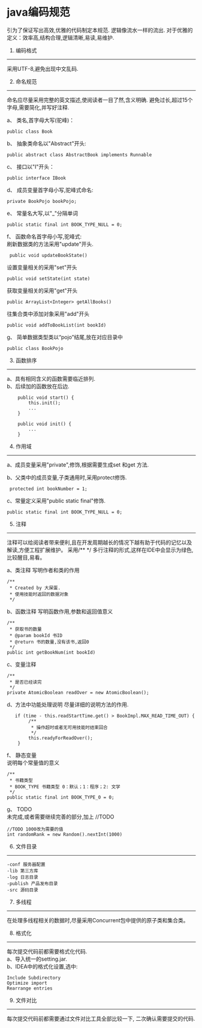java编码规范
===

<div class="jumbotron">
	<p>引为了保证写出高效,优雅的代码制定本规范. 逻辑像流水一样的流出.   
对于优雅的定义：效率高,结构合理,逻辑清晰,易读,易维护.</p>  
</div>

1. 编码格式
---

采用UTF-8,避免出现中文乱码.

2. 命名规范
---

命名应尽量采用完整的英文描述,使阅读者一目了然,含义明确. 避免过长,超过15个字母,需要简化,并写好注释.

a、 类名,首字母大写(驼峰)：   
	
    public class Book

b、 抽象类命名以"Abstract"开头:

    public abstract class AbstractBook implements Runnable

c、 接口以"I"开头：

	public interface IBook

d、 成员变量首字母小写,驼峰式命名:

	private BookPojo bookPojo;

e、 常量名大写,以"_"分隔单词

	public static final int BOOK_TYPE_NULL = 0;

f、	函数命名首字母小写,驼峰式:   
刷新数据类的方法采用"update"开头.

	 public void updateBookState()

设置变量相关的采用"set"开头

	public void setState(int state)
		
获取变量相关的采用"get"开头
	
	public ArrayList<Integer> getAllBooks()

往集合类中添加对象采用"add"开头
	
    public void addToBookList(int bookId)
	
g、	简单数据类型类以“pojo”结尾,放在对应目录中

	public class BookPojo


3. 函数排序
---

a、具有相同含义的函数需要临近排列.   
b、后续加的函数放在后边.

	    public void start() {
        	this.init();
			...
    	}

		public void init() {
			...
		}


4. 作用域
---

a、成员变量采用"private",修饰,根据需要生成set 和get 方法.

b、父类中的成员变量,子类通用时,采用protect修饰.

	 protected int bookNumber = 1;

c、常量定义采用"public static final"修饰.

	public static final int BOOK_TYPE_NULL = 0;

5. 注释
---

注释可以给阅读者带来便利,且在开发周期越长的情况下越有助于代码的记忆以及解读,方便工程扩展维护。
采用/** */ 多行注释的形式,这样在IDE中会显示为绿色,比较醒目,易看。

a、类注释
写明作者和类的作用

	/**
	 * Created by 大屎蛋.
	 * 使用技能时返回的数据对象
	 */

b、函数注释
写明函数作用,参数和返回值意义   

	/**
     * 获取书的数量
     * @param bookId 书ID
     * @return 书的数量,没有该书,返回0
     */
    public int getBookNum(int bookId)

c、变量注释

    /**
     * 是否已经读完
     */
    private AtomicBoolean readOver = new AtomicBoolean();	

d、方法中功能处理说明
尽量详细的说明方法的作用.

       if (time - this.readStartTime.get() > BookImpl.MAX_READ_TIME_OUT) {
            /**
             * 操作超时或者无可用技能时结束回合
             */
            this.readyForReadOver();
        }
f、 静态变量   
说明每个常量值的意义

	/**
     * 书籍类型
     * BOOK_TYPE 书籍类型 0：默认；1：程序；2: 文学
     */
    public static final int BOOK_TYPE_0 = 0;

g、 TODO   
未完成,或者需要继续完善的部分,加上 //TODO   

    //TODO 1000改为需要的值
    int randomRank = new Random().nextInt(1000)

6. 文件目录
---
	-conf 服务器配置
	-lib 第三方库
	-log 日志目录
	-publish 产品发布目录	
	-src 源码目录	

7. 多线程
---

在处理多线程相关的数据时,尽量采用Concurrent包中提供的原子类和集合类。   

8. 格式化
---

每次提交代码前都需要格式化代码.   
a、导入统一的setting.jar.   
b、IDEA中的格式化设置,选中:  

	Include Subdirectory
	Optimize import
	Rearrange entries

9. 文件对比
---

每次提交代码前都需要通过文件对比工具全部比较一下, 二次确认需要提交的代码.